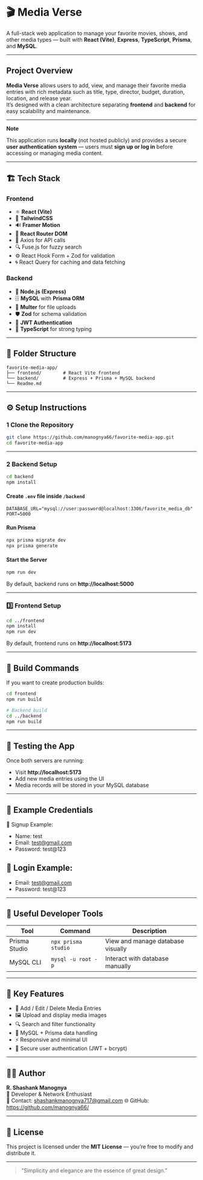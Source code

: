 # 🎬 Media Verse

A full-stack web application to manage your favorite movies, shows, and other media types — built with **React (Vite)**, **Express**, **TypeScript**, **Prisma**, and **MySQL**.

---

## Project Overview

**Media Verse** allows users to add, view, and manage their favorite media entries with rich metadata such as title, type, director, budget, duration, location, and release year.  
It’s designed with a clean architecture separating **frontend** and **backend** for easy scalability and maintenance.

---

**Note**

This application runs **locally** (not hosted publicly) and provides a secure **user authentication system** — users must **sign up or log in** before accessing or managing media content.  

---

## 🏗️ Tech Stack

### Frontend
- ⚛️ **React (Vite)**
- 🎨 **TailwindCSS**
- 🔊 **Framer Motion**
- 🧭 **React Router DOM**
- 🧰 Axios for API calls
- 🔍 Fuse.js for fuzzy search
- ⚙️ React Hook Form + Zod for validation
- 🌀 React Query for caching and data fetching

### Backend
- 🧩 **Node.js (Express)**
- 🗄️ **MySQL** with **Prisma ORM**
- 🔐 **Multer** for file uploads
- 🛡️ **Zod** for schema validation
- 🔑 **JWT Authentication**
- 🧱 **TypeScript** for strong typing

---

## 📂 Folder Structure

```
favorite-media-app/
├── frontend/        # React Vite frontend
└── backend/         # Express + Prisma + MySQL backend
└── Readme.md         
```

---

## ⚙️ Setup Instructions

### 1️ Clone the Repository

```bash
git clone https://github.com/manognya66/favorite-media-app.git
cd favorite-media-app
```

---

### 2️ Backend Setup

```bash
cd backend
npm install
```

#### Create `.env` file inside `/backend`
```env
DATABASE_URL="mysql://user:password@localhost:3306/favorite_media_db"
PORT=5000
```

#### Run Prisma
```bash
npx prisma migrate dev
npx prisma generate
```

#### Start the Server
```bash
npm run dev
```

By default, backend runs on **http://localhost:5000**

---

### 3️⃣ Frontend Setup

```bash
cd ../frontend
npm install
npm run dev
```

By default, frontend runs on **http://localhost:5173**

---

## 🧱 Build Commands

If you want to create production builds:

```bash
cd frontend
npm run build

# Backend build 
cd ../backend
npm run build
```

---

## 🧪 Testing the App

Once both servers are running:
- Visit **http://localhost:5173**
- Add new media entries using the UI
- Media records will be stored in your MySQL database

--- 

## 🧍 Example Credentials

📝 Signup Example:

- Name: test
- Email: test@gmail.com
- Password: test@123

## 🔑 Login Example:

- Email: test@gmail.com
- Password: test@123
---

## 🧰 Useful Developer Tools

| Tool | Command | Description |
|------|----------|-------------|
| Prisma Studio | `npx prisma studio` | View and manage database visually |
| MySQL CLI | `mysql -u root -p` | Interact with database manually |

---

## 🧠 Key Features

- 📁 Add / Edit / Delete Media Entries  
- 🖼️ Upload and display media images  
- 🔍 Search and filter functionality  
- 🧾 MySQL + Prisma data handling  
- ⚡ Responsive and minimal UI  
- 🔐 Secure user authentication (JWT + bcrypt)

---

## 👨‍💻 Author

**R. Shashank Manognya**  
💼 Developer & Network Enthusiast  
📧 Contact: shashankmanognya717@gmail.com 
🌐 GitHub: https://github.com/manognya66/

---

## 📝 License

This project is licensed under the **MIT License** — you’re free to modify and distribute it.

---

> “Simplicity and elegance are the essence of great design.”



